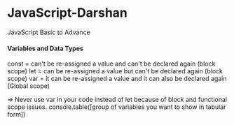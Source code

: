# JavaScript-Darshan
JavaScript Basic to Advance

#### Variables and Data Types
const = can't be re-assigned a value and can't be declared again  (block scope)
let = can be re-assigned a value but can't be declared again (block scope)
var = it can be re-assigned a value and it can also be declared again  (Global scope)

=> Never use var in your code instead of let because of block and functional scope issues.
 console.table([group of variables you want to show in tabular form])
